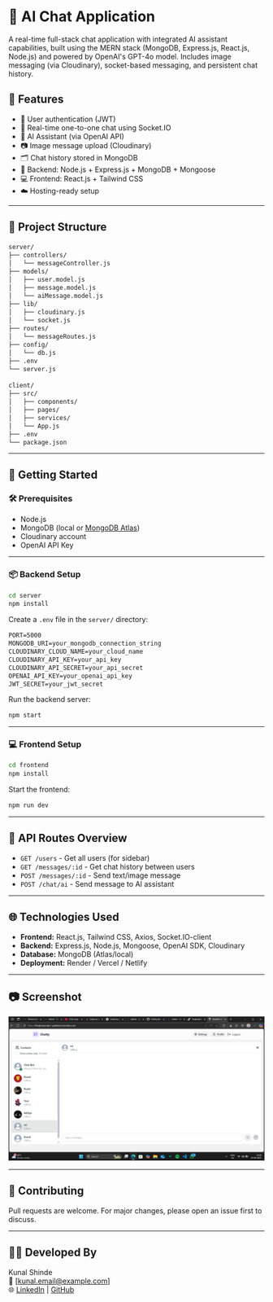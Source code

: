 # 💬 AI Chat Application

A real-time full-stack chat application with integrated AI assistant capabilities, built using the MERN stack (MongoDB, Express.js, React.js, Node.js) and powered by OpenAI's GPT-4o model. Includes image messaging (via Cloudinary), socket-based messaging, and persistent chat history.

## 📌 Features

- 🔐 User authentication (JWT)
- 💬 Real-time one-to-one chat using Socket.IO
- 🧠 AI Assistant (via OpenAI API)
- 📷 Image message upload (Cloudinary)
- 🗂️ Chat history stored in MongoDB
- 🧾 Backend: Node.js + Express.js + MongoDB + Mongoose
- 💻 Frontend: React.js + Tailwind CSS
- ☁️ Hosting-ready setup

---

## 📁 Project Structure

```
server/
├── controllers/
│   └── messageController.js
├── models/
│   ├── user.model.js
│   ├── message.model.js
│   └── aiMessage.model.js
├── lib/
│   ├── cloudinary.js
│   └── socket.js
├── routes/
│   └── messageRoutes.js
├── config/
│   └── db.js
├── .env
└── server.js

client/
├── src/
│   ├── components/
│   ├── pages/
│   ├── services/
│   └── App.js
├── .env
└── package.json
```

---

## 🚀 Getting Started

### 🛠️ Prerequisites

- Node.js
- MongoDB (local or [MongoDB Atlas](https://www.mongodb.com/cloud/atlas))
- Cloudinary account
- OpenAI API Key

---

### 📦 Backend Setup

```bash
cd server
npm install
```

Create a `.env` file in the `server/` directory:

```env
PORT=5000
MONGODB_URI=your_mongodb_connection_string
CLOUDINARY_CLOUD_NAME=your_cloud_name
CLOUDINARY_API_KEY=your_api_key
CLOUDINARY_API_SECRET=your_api_secret
OPENAI_API_KEY=your_openai_api_key
JWT_SECRET=your_jwt_secret
```

Run the backend server:

```bash
npm start
```

---

### 💻 Frontend Setup

```bash
cd frontend
npm install
```

Start the frontend:

```bash
npm run dev
```

---

## 🔄 API Routes Overview

- `GET /users` - Get all users (for sidebar)
- `GET /messages/:id` - Get chat history between users
- `POST /messages/:id` - Send text/image message
- `POST /chat/ai` - Send message to AI assistant

---

## 🌐 Technologies Used

- **Frontend:** React.js, Tailwind CSS, Axios, Socket.IO-client
- **Backend:** Express.js, Node.js, Mongoose, OpenAI SDK, Cloudinary
- **Database:** MongoDB (Atlas/local)
- **Deployment:** Render / Vercel / Netlify

---

## 📷 Screenshot

![Chat UI](https://raw.githubusercontent.com/kunalms203/Real_time_chatting_app_withAI/refs/heads/master/Asset/Screenshot%20(44).png)

---

## 🤝 Contributing

Pull requests are welcome. For major changes, please open an issue first to discuss.

---

## 👨‍💻 Developed By

Kunal Shinde  
📧 [kunal.email@example.com]  
🌐 [LinkedIn](https://www.linkedin.com/in/your-link) | [GitHub](https://github.com/your-username)
